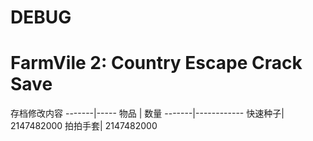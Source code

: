 # DEBUG

# FarmVile 2: Country Escape Crack Save

存档修改内容
-------|-----
物品    | 数量
-------|------------
快速种子| 2147482000
拍拍手套| 2147482000
